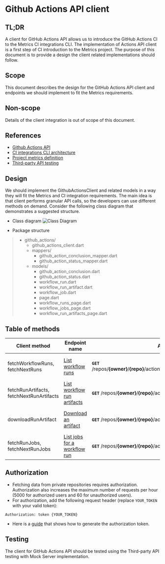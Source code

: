 # Github Actions API client

## TL;DR
A client for GitHub Actions API allows us to introduce the GitHub Actions CI to the Metrics CI integrations CLI. The implementation of Actions API client is a first step of CI introduction to the Metrics project. The purpose of this document is to provide a design the client related implementations should follow.

## Scope
This document describes the design for the GitHub Actions API client and endpoints we should implement to fit the Metrics requirements.

## Non-scope
Details of the client integration is out of scope of this document.

## References
* [Github Actions API](https://docs.github.com/en/free-pro-team@latest/rest/reference/actions)
* [CI integrations CLI architecture](https://github.com/platform-platform/monorepo/blob/master/metrics/ci_integrations/docs/01_ci_integration_module_architecture.md)
* [Project metrics definition](https://github.com/platform-platform/monorepo/blob/master/docs/05_project_metrics.md)
* [Third-party API testing](https://github.com/platform-platform/monorepo/blob/master/docs/03_third_party_api_testing.md)

## Design
We should implement the GithubActionsClient and related models in a way they will fit the Metrics and CI integration
 requirements. The main idea is that client performs granular API calls, so the developers can use different methods on demand. Consider the following class diagram that demonstrates a suggested structure.

* Class diagram
![Class Diagram](http://www.plantuml.com/plantuml/proxy?cache=no&fmt=svg&src=https://raw.githubusercontent.com/platform-platform/monorepo/blob/github_actions_redesign/metrics/ci_integrations/docs/github_actions/diagrams/github_actions_client_class_diagram.puml)

* Package structure
> * github_actions/
>   * github_actions_client.dart
>   * mappers/
>      * github_action_conclusion_mapper.dart
>      * github_action_status_mapper.dart
>   * models/
>      * github_action_conclusion.dart
>      * github_action_status.dart
>      * workflow_run.dart
>      * workflow_run_artifact.dart
>      * workflow_job.dart
>      * page.dart
>      * workflow_runs_page.dart
>      * workflow_jobs_page.dart
>      * workflow_run_artifacts_page.dart

## Table of methods
| Client method | Endpoint name   |  API endpoint | Description |
|---------------|------------------|-------------|---------------|
| fetchWorkflowRuns, fetchNextRuns | [List workflow runs](https://docs.github.com/en/free-pro-team@latest/rest/reference/actions#list-workflow-runs) | **`GET`** /repos/**{owner}**/**{repo}**/actions/workflows/**{workflow_file_name}**/runs | Lists runs for the specified workflow. |
| fetchRunArtifacts, fetchNextRunArtifacts |[List workflow run artifacts](https://docs.github.com/en/free-pro-team@latest/rest/reference/actions#list-workflow-run-artifacts)  | **`GET`** /repos/**{owner}**/**{repo}**/actions/runs/**{run_id}**/artifacts | Lists artifacts for a workflow run. |
| downloadRunArtifact| [Download an artifact](https://docs.github.com/en/free-pro-team@latest/rest/reference/actions#download-an-artifact)| **`GET`** /repos/**{owner}**/**{repo}**/actions/artifacts/**{artifact_id}**/zip | Downloads the specified run artifact. |
| fetchRunJobs, fetchNextRunJobs | [List jobs for a workflow run](https://docs.github.com/en/free-pro-team@latest/rest/reference/actions#list-jobs-for-a-workflow-run)  | **`GET`** /repos/**{owner}**/**{repo}**/actions/runs/**{run_id}**/jobs | Lists jobs for a workflow run.|

## Authorization
* Fetching data from private repositories requires authorization. Authorization also increases the maximum number of requests per hour (5000 for authorized users and 60 for unauthorized users).
* For authorization, add the following request header (replace `YOUR_TOKEN` with your valid token):
```
Authorization: token {YOUR_TOKEN}
```
* Here is a [guide](https://docs.github.com/en/enterprise/2.17/user/github/authenticating-to-github/creating-a-personal-access-token-for-the-command-line) that shows how to generate the authorization token.

## Testing
The client for GitHub Actions API should be tested using the Third-party API testing with Mock Server implementation.
